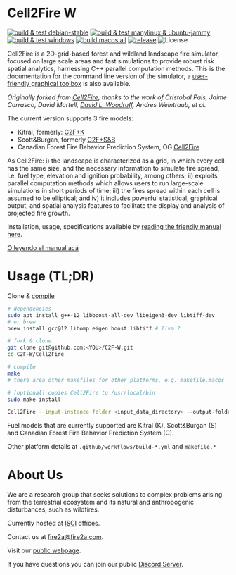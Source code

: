 # Cell2Fire W

[![build & test debian-stable](https://github.com/fire2a/C2F-W/actions/workflows/build-debian-stable.yml/badge.svg)](https://github.com/fire2a/C2F-W/actions/workflows/build-debian-stable.yml)
[![build & test manylinux & ubuntu-jammy](https://github.com/fire2a/C2F-W/actions/workflows/build-manylinux.yml/badge.svg)](https://github.com/fire2a/C2F-W/actions/workflows/build-manylinux.yml)
[![build & test windows](https://github.com/fire2a/C2F-W/actions/workflows/build-windows.yml/badge.svg)](https://github.com/fire2a/C2F-W/actions/workflows/build-windows.yml)
[![build macos all](https://github.com/fire2a/C2F-W/actions/workflows/build-macos.yml/badge.svg)](https://github.com/fire2a/C2F-W/actions/workflows/build-macos.yml)
[![release](https://github.com/fire2a/C2F-W/actions/workflows/release.yml/badge.svg)](https://github.com/fire2a/C2F-W/actions/workflows/release.yml)
![License](https://img.shields.io/github/license/fire2a/C2F-W.svg)

Cell2Fire is a 2D-grid-based forest and wildland landscape fire simulator, focused on large scale areas and fast simulations to provide robust risk spatial analytics, harnessing C++ parallel computation methods.
This is the documentation for the command line version of the simulator, a [user-friendly graphical toolbox](https://fire2a.github.io/docs/docs/qgis-toolbox/README.html) is also available.

_Originally forked from [Cell2Fire](https://github.com/cell2fire/Cell2Fire), thanks to the work of Cristobal Pais, Jaime Carrasco, David Martell, [David L. Woodruff](https://github.com/DLWoodruff), Andres Weintraub, et al._

The current version supports 3 fire models:
* Kitral, formerly: [C2F+K](https://github.com/fire2a/C2FK)
* Scott&Burgan, formerly [C2F+S&B](https://github.com/fire2a/C2FSB) 
* Canadian Forest Fire Behavior Prediction System, OG [Cell2Fire](https://github.com/cell2fire/Cell2Fire)
  
As Cell2Fire: i) the landscape is characterized as a grid, in which every cell has the same size, and the necessary information to simulate fire spread, i.e. fuel type, elevation and ignition probability, among others; ii) exploits parallel computation methods which allows users to run large-scale simulations in short periods of time; iii) the fires spread within each cell is assumed to be elliptical; and iv) it includes powerful statistical, graphical output, and spatial analysis features to facilitate the display and analysis of projected fire growth.

Installation, usage, specifications available by [reading the friendly manual here](https://fire2a.github.io/docs/). 

[O leyendo el manual acá](https://fire2a.github.io/documentacion/)

# Usage (TL;DR)

Clone & [compile](https://fire2a.github.io/docs/docs/Cell2Fire/README.html)

```bash
# dependencies
sudo apt install g++-12 libboost-all-dev libeigen3-dev libtiff-dev
# or brew
brew install gcc@12 libomp eigen boost libtiff # llvm ?

# fork & clone 
git clone git@github.com:<YOU>/C2F-W.git
cd C2F-W/Cell2Fire

# compile
make 
# there area other makefiles for other platforms, e.g. makefile.macos

# [optional] copies Cell2Fire to /usr/local/bin
sudo make install  

Cell2Fire --input-instance-folder <input_data_directory> --output-folder <results_directory> --nsims <number of simulations> --sim <fuel model type>  


```
Fuel models that are currently supported are Kitral (K), Scott&Burgan (S) and Canadian Forest Fire Behavior Prediction System (C).

Other platform details at `.github/workflows/build-*.yml` and `makefile.*`

# About Us
We are a research group that seeks solutions to complex problems arising from the terrestrial ecosystem and its natural and anthropogenic disturbances, such as wildfires.

Currently hosted at [ISCI](https://isci.cl/) offices.

Contact us at [fire2a@fire2a.com](fire2a@fire2a.com).

Visit our [public webpage](http://www.fire2a.com/).

If you have questions you can join our public [Discord Server](https://discord.gg/Ev5GPmVkvZ).


